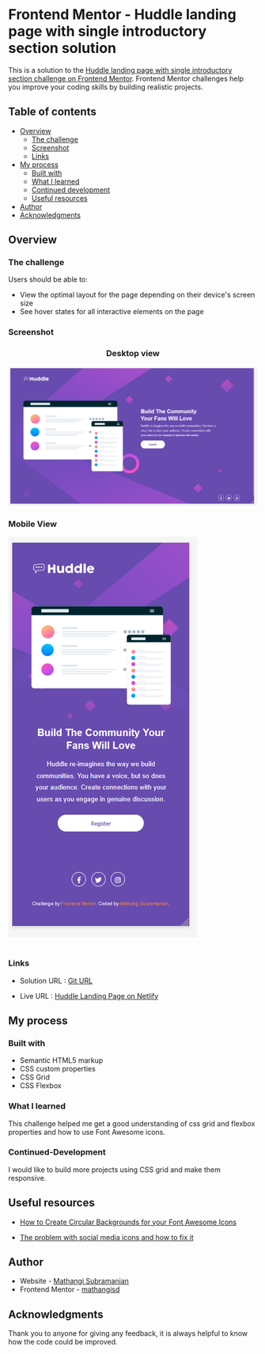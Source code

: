 # Frontend Mentor - Huddle landing page with single introductory section solution

This is a solution to the [Huddle landing page with single introductory section challenge on Frontend Mentor](https://www.frontendmentor.io/challenges/huddle-landing-page-with-a-single-introductory-section-B_2Wvxgi0). Frontend Mentor challenges help you improve your coding skills by building realistic projects. 



## Table of contents

- [Overview](#overview)
  - [The challenge](#the-challenge)
  - [Screenshot](#screenshot)
  - [Links](#links)
- [My process](#my-process)
  - [Built with](#built-with)
  - [What I learned](#what-i-learned)
  - [Continued development](#continued-development)
  - [Useful resources](#useful-resources)
- [Author](#author)
- [Acknowledgments](#acknowledgments)

## Overview
### The challenge

Users should be able to:

- View the optimal layout for the page depending on their device's screen size
- See hover states for all interactive elements on the page

### Screenshot


### <p style="text-align: center;">Desktop view</p> 

![](./screenshot_huddlelandingpage_desktop.png)


### <p style="text-align: left;">Mobile View</p> 

![](./screenshot_huddlelandingpage_mobile.png)

# 
### Links

- Solution URL : [Git URL](https://github.com/mathangisd/huddle-landing-page-with-single-introductory-section.git)

- Live URL : [Huddle Landing Page on Netlify](https://huddle-landing-page-msd.netlify.app/)


## My process
### Built with

- Semantic HTML5 markup
- CSS custom properties
- CSS Grid
- CSS Flexbox

### What I learned

This challenge helped me get a good understanding of css grid and flexbox properties and how to use Font Awesome icons.

### Continued-Development
I would like to build more projects using CSS grid and make them responsive.

## Useful resources
- [How to Create Circular Backgrounds for your Font Awesome Icons](https://markheath.net/post/font-awesome-circle-background)

- [The problem with social media icons and how to fix it](https://savvas.me/accessibility/problem-with-social-icons)

## Author
- Website - [Mathangi Subramanian](https://github.com/mathangisd)
- Frontend Mentor - [mathangisd](https://www.frontendmentor.io/profile/mathangisd)

## Acknowledgments
Thank you to anyone for giving any feedback, it is always helpful to know how the code could be improved.
